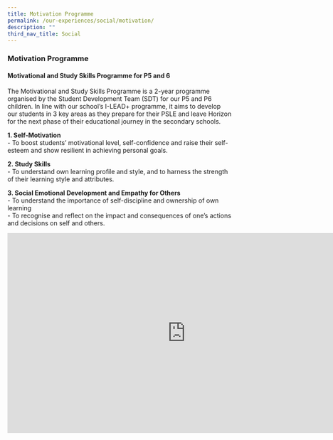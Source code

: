 ```yaml
---
title: Motivation Programme
permalink: /our-experiences/social/motivation/
description: ""
third_nav_title: Social
---
```

### **Motivation Programme**
#### **Motivational and Study Skills Programme for P5 and 6**
The Motivational and Study Skills Programme is a 2-year programme organised by the Student Development Team (SDT) for our P5 and P6 children. In line with our school’s I-LEAD+ programme, it aims to develop our students in 3 key areas&nbsp;as they prepare for their PSLE and leave Horizon for the next phase of their educational journey in the secondary schools.

**1. Self-Motivation**<br>
\- To boost students’ motivational level, self-confidence and raise their self-esteem and show resilient in achieving personal goals.

**2. Study Skills**<br>
\- To understand own learning profile and style, and to harness the strength of their learning style and attributes.

**3. Social Emotional Development and Empathy for Others**<br>
\- To understand the importance of self-discipline and ownership of own learning<br>
\- To recognise and reflect on the impact and consequences of one’s actions and decisions on self and others.

<iframe allowfullscreen="true" height="450" width="800" frameborder="0" src="https://docs.google.com/presentation/d/e/2PACX-1vR1QA0sH8BlaD1LN_58Bp8X4FXYj7RuLppJm5ZwWI6UEPVp0a27WIbm9sexTWtEULBi-6V3BQLdbalA/embed?start=false&amp;loop=false&amp;delayms=3000"></iframe>